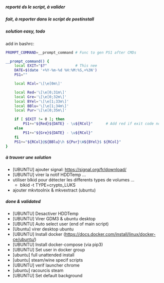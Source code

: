 
##### reporté ds le script, à valider


##### fait, à reporter dans le script de postinstall


##### solution easy, todo

add in bashrc:
```bash
PROMPT_COMMAND=__prompt_command # Func to gen PS1 after CMDs

__prompt_command() {
    local EXIT="$?"             # This nee
    DATE=$(date '+%Y-%m-%d %H:%M:%S,+%3N')
    PS1=""

    local RCol='\[\e[0m\]'

    local Red='\[\e[0;31m\]'
    local Gre='\[\e[0;32m\]'
    local BYel='\[\e[1;33m\]'
    local BBlu='\[\e[1;34m\]'
    local Pur='\[\e[0;35m\]'

    if [ $EXIT != 0 ]; then
        PS1+="${Red}${DATE} - \u${RCol}"      # Add red if exit code non 0
    else
        PS1+="${Gre}${DATE} - \u${RCol}"
    fi
    PS1+="${RCol}@${BBlu}\h ${Pur}\W${BYel}$ ${RCol}"
}

```
##### à trouver une solution


* [UBUNTU] ajouter signal: https://signal.org/fr/download/
* [UBUNTU] virer la notif HDDTemp ...
* utiliser blkid pour détecter les differents types de volumes ...
  - blkid -t TYPE=crypto_LUKS
* ajouter mkvtoolnix & mkvextract (ubuntu)

##### done & validated #####

* [UBUNTU] Desactiver HDDTemp
* [UBUNTU] Virer GDM3 & ubuntu desktop
* [UBUNTU] Auto select user (end of main script)
* [Ubuntu] virer desktop ubuntu
* [UBUNTU] Install docker (https://docs.docker.com/install/linux/docker-ce/ubuntu/)
* [UBUNTU] Install docker-compose (via pip3)
* [UBUNTU] Set user in docker group
* [ubuntu] full unattended install
* [ubuntu] steam/wine specif scripts
* [UBUNTU] verif launcher chrome
* [ubuntu] racourcis steam
* [UBUNTU] Set default background

